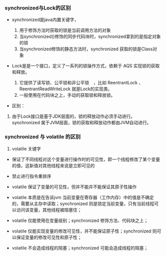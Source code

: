 ### synchronized与Lock的区别

- synchronized是java内置关键字，
    1. 用于修饰方法时获取的锁是当前调用方法的对象
    2. 当synchronized()修饰的同步代码块时，synchronized拿到的是指定对象的锁
    3. 当synchronized修饰的静态方法时，synchronized 获取的锁是Class对象
    
    
- Lock是是一个接口，定义了一系列的锁操作方式，依赖于 AQS 实现锁的获取和释放。
    1. 它提供了读写锁、公平锁和非公平锁　，比如 ReentrantLock 、ReentrantReadWriteLock 就是Lock的实现类。
    2. 一般使用在代码块之上，手动的获取锁和释放锁。

- 区别：
1. 由于Lock接口是基于JDK层面的，锁的释放动作必须手动进行。 synchronized 属于JVM层面，锁的获取和释放动作都由JVM自动进行。



### synchronized 与 volatile 的区别

1. volatile 关键字
- 保证了不同线程对这个变量进行操作时的可见性，即一个线程修改了某个变量的值，这新值对其他线程来说是立即可见的

- 禁止进行指令重排序

- volatile 保证了变量的可见性，但并不能并不能保证其原子性操作
 
- volatile 本质是在告诉jvm 当前变量在寄存器（工作内存）中的值是不确定的，需要从主存中读取；synchronized 则是锁定当前变量，只有当前线程可以访问该变量，其他线程被阻塞住；

- volatile 仅能使用在变量级别；synchronized 修饰方法、代码块之上；

- volatile 仅能实现变量的修改可见性，并不能保证原子性；synchronized 则可以保证变量的修改可见性和原子性；

- volatile 不会造成线程的阻塞；synchronized 可能会造成线程的阻塞；